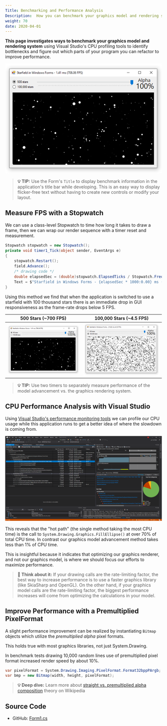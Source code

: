 ```yaml
---
Title: Benchmarking and Performance Analysis
Description:  How you can benchmark your graphics model and rendering system and use Visual Studio's CPU profiling tools to identify bottlenecks and figure out which parts of your program you can refactor to improve performance
weight: 70
date: 2020-04-01
---
```


**This page investigates ways to benchmark your graphics model and rendering system** using Visual Studio's CPU profiling tools to identify bottlenecks and figure out which parts of your program you can refactor to improve performance.

<img src="windows-forms-benchmark.png" class="d-block mx-auto my-4">

> **💡 TIP:** Use the Form's `Title` to display benchmark information in the application's title bar while developing. This is an easy way to display flicker-free text without having to create new controls or modify your layout.

## Measure FPS with a Stopwatch

We can use a class-level Stopwatch to time how long it takes to draw a frame, then we can wrap our render sequence with a timer reset and measurement. 

```cs
Stopwatch stopwatch = new Stopwatch();
private void timer1_Tick(object sender, EventArgs e)
{
    stopwatch.Restart();
    field.Advance();
    /* drawing code */
    double elapsedSec = (double)stopwatch.ElapsedTicks / Stopwatch.Frequency;
    Text = $"Starfield in Windows Forms - {elapsedSec * 1000:0.00} ms ({1 / elapsedSec:0.00} FPS)";
}
```

Using this method we find that when the application is switched to use a starfield with 100 thousand stars there is an immediate drop in GUI responsiveness as the frame-rate drops below 5 FPS. 

500 Stars (~700 FPS) | 100,000 Stars (~4.5 FPS)
---|---
![](windows-forms-benchmark.png)|![](windows-forms-benchmark2.png)

> **💡 TIP:** Use two timers to separately measure performance of the model advancement vs. the graphics rendering system.

## CPU Performance Analysis with Visual Studio


Using [Visual Studio's performance monitoring tools](https://docs.microsoft.com/en-us/visualstudio/profiling/quickstart-cpu-usage-managed) we can profile our CPU usage while this application runs to get a better idea of where the slowdown is coming from.

<img src="starfield-hot-path.png" class="d-block mx-auto border border-dark shadow my-5">

This reveals that the "hot path" (the single method taking the most CPU time) is the call to `System.Drawing.Graphics.FillEllipse()` at over 70% of total CPU time. In contrast our graphics model advancement method takes less than 1% of CPU time.

This is insightful because it indicates that optimizing our graphics renderer, and not our graphics model, is where we should focus our efforts to maximize performance. 

> **🤔 Think about it:** If your drawing calls are the rate-limiting factor, the best way to increase performance is to use a faster graphics library (like SkiaSharp and OpenGL). On the other hand, if your graphics model calls are the rate-limiting factor, the biggest performance increases will come from optimizing the calculations in your model.

## Improve Performance with a Premultiplied PixelFormat

A slight performance improvement can be realized by instantiating `Bitmap` objects which utilize the _premultiplied alpha_ pixel formats. 

This holds true with most graphics libraries, not just System.Drawing.

In benchmark tests drawing 10,000 random lines use of premultiplied pixel format increased render speed by about 10%.

```cs
var pixelFormat = System.Drawing.Imaging.PixelFormat.Format32bppPArgb;
var bmp = new Bitmap(width, height, pixelFormat);
```

> **💡 Deep dive:** Learn more about [straight vs. premultiplied alpha composition](https://en.wikipedia.org/wiki/Alpha_compositing#Straight_versus_premultiplied) theory on Wikipedia

## Source Code

* GitHub: [Form1.cs](https://github.com/swharden/Csharp-Data-Visualization/blob/master/dev/old/drawing/starfield/Starfield.WinForms/Form1.cs)